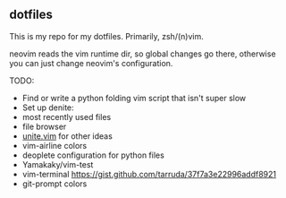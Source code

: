 ## dotfiles

This is my repo for my dotfiles. Primarily, zsh/(n)vim.

neovim reads the vim runtime dir, so global changes go there, otherwise
you can just change neovim's configuration.

TODO:
 * Find or write a python folding vim script that isn't super slow
 * Set up denite:
 * most recently used files
 * file browser
 * [unite.vim](https://github.com/Shougo/unite.vim) for other ideas
 * vim-airline colors
 * deoplete configuration for python files
 * Yamakaky/vim-test
 * vim-terminal https://gist.github.com/tarruda/37f7a3e22996addf8921
 * git-prompt colors

